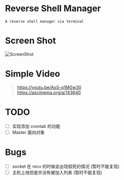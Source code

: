 # Reverse Shell Manager

```
A reverse shell manager via terminal
```
# Screen Shot
![ScreenShot](http://upload-images.jianshu.io/upload_images/2355077-5c8a3dfcd9d31a2f.png?imageMogr2/auto-orient/strip%7CimageView2/2/w/1240)

# Simple Video

> https://youtu.be/AoS-q1MGw30  
> https://asciinema.org/a/143640

# TODO
- [ ] 实现添加 crontab 的功能
- [ ] Master 面向对象

# Bugs

- [ ] socket 在 recv 的时候会出现假死的情况 (暂时不能复现)
- [ ] 主机上线但是并没有被加入列表 (暂时不能复现)
